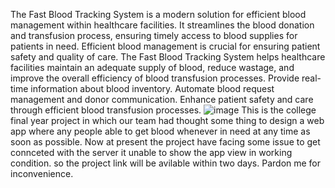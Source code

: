 The Fast Blood Tracking System is a modern solution for efficient blood management within healthcare facilities.
It streamlines the blood donation and transfusion process, ensuring timely access to blood supplies for patients in need.
Efficient blood management is crucial for ensuring patient safety and quality of care.
The Fast Blood Tracking System helps healthcare facilities maintain an adequate supply of blood, reduce wastage, and improve the overall efficiency of blood transfusion processes.
Provide real-time information about blood inventory.
Automate blood request management and donor communication.
Enhance patient safety and care through efficient blood transfusion processes.
![image](https://github.com/user-attachments/assets/c7624555-2781-4e22-af0c-802811daf357)
This is the college final year project in which our team had thought some thing to design a web app where any people able to get blood whenever in need at any time as soon as possible.
Now at present the project have facing some issue to get connceted with the server it unable to show the app view in working condition.
so the project link will be avilable within two days. 
Pardon me for inconvenience.
